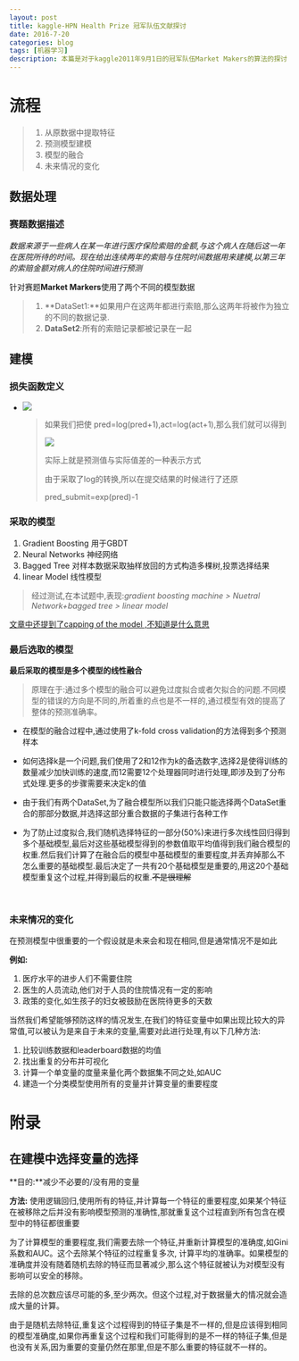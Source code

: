 ```yaml
---
layout: post
title: kaggle-HPN Health Prize 冠军队伍文献探讨
date: 2016-7-20
categories: blog
tags: [机器学习]
description: 本篇是对于kaggle2011年9月1日的冠军队伍Market Makers的算法的探讨
---
```


# 流程

> 1. 从原数据中提取特征
> 2. 预测模型建模
> 3. 模型的融合
> 4. 未来情况的变化      

## 数据处理

### 赛题数据描述

*数据来源于一些病人在某一年进行医疗保险索赔的金额,与这个病人在随后这一年在医院所待的时间。现在给出连续两年的索赔与住院时间数据用来建模,以第三年的索赔金额对病人的住院时间进行预测*

针对赛题**Market Markers**使用了两个不同的模型数据

> 1. **DataSet1:**如果用户在这两年都进行索赔,那么这两年将被作为独立的不同的数据记录.
> 2. **DataSet2**:所有的索赔记录都被记录在一起

## 建模

### 损失函数定义

- ![](http://oam2zfeyb.bkt.clouddn.com/6.png)

  > 如果我们把使 pred=log(pred+1),act=log(act+1),那么我们就可以得到
  >
  > ![](http://oam2zfeyb.bkt.clouddn.com/7.png)
  >
  > 实际上就是预测值与实际值差的一种表示方式
  >
  > 由于采取了log的转换,所以在提交结果的时候进行了还原
  >
  > pred_submit=exp(pred)-1

### 采取的模型

1. Gradient Boosting 用于GBDT
2. Neural Networks 神经网络
3. Bagged Tree 对样本数据采取抽样放回的方式构造多棵树,投票选择结果
4. linear Model 线性模型

> 经过测试,在本试题中,表现:*gradient boosting machine > Nuetral Network+bagged tree > linear model*

<u>文章中还提到了capping of the model ,不知道是什么意思</u>

### 最后选取的模型

**最后采取的模型是多个模型的线性融合**

> 原理在于:通过多个模型的融合可以避免过度拟合或者欠拟合的问题.不同模型的错误的方向是不同的,所着重的点也是不一样的,通过模型有效的提高了整体的预测准确率。

- 在模型的融合过程中,通过使用了k-fold cross validation的方法得到多个预测样本

- 如何选择k是一个问题,我们使用了2和12作为k的备选数字,选择2是使得训练的数量减少加快训练的速度,而12需要12个处理器同时进行处理,即涉及到了分布式处理.更多的步骤需要来决定k的值

- 由于我们有两个DataSet,为了融合模型所以我们只能只能选择两个DataSet重合的那部分数据,并选择这部分重合数据的子集进行各种工作

- 为了防止过度拟合,我们随机选择特征的一部分(50%)来进行多次线性回归得到多个基础模型,最后对这些基础模型得到的参数值取平均值得到我们融合模型的权重.然后我们计算了在融合后的模型中基础模型的重要程度,并丢弃掉那么不怎么重要的基础模型.最后决定了一共有20个基础模型是重要的,用这20个基础模型重复这个过程,并得到最后的权重.~~不是很理解~~

  ​

### 未来情况的变化

在预测模型中很重要的一个假设就是未来会和现在相同,但是通常情况不是如此

**例如:**

1. 医疗水平的进步人们不需要住院
2. 医生的人员流动,他们对于人员的住院情况有一定的影响
3. 政策的变化,如生孩子的妇女被鼓励在医院待更多的天数

当然我们希望能够预防这样的情况发生,在我们的特征变量中如果出现比较大的异常值,可以被认为是来自于未来的变量,需要对此进行处理,有以下几种方法:

1. 比较训练数据和leaderboard数据的均值
2. 找出重复的分布并可视化
3. 计算一个单变量的度量来量化两个数据集不同之处,如AUC
4. 建造一个分类模型使用所有的变量并计算变量的重要程度

# 附录

## 在建模中选择变量的选择

**目的:**减少不必要的/没有用的变量

**方法:** 使用逻辑回归,使用所有的特征,并计算每一个特征的重要程度,如果某个特征在被移除之后并没有影响模型预测的准确性,那就重复这个过程直到所有包含在模型中的特征都很重要

为了计算模型的重要程度,我们需要去除一个特征,并重新计算模型的准确度,如Gini系数和AUC。这个去除某个特征的过程重复多次,	计算平均的准确率。如果模型的准确度并没有随着随机去除的特征而显著减少,那么这个特征就被认为对模型没有影响可以安全的移除。

去除的总次数应该尽可能的多,至少两次。但这个过程,对于数据量大的情况就会造成大量的计算。

由于是随机去除特征,重复这个过程得到的特征子集是不一样的,但是应该得到相同的模型准确度,如果你再重复这个过程和我们可能得到的是不一样的特征子集,但是也没有关系,因为重要的变量仍然在那里,但是不那么重要的特征就不一样的。 


